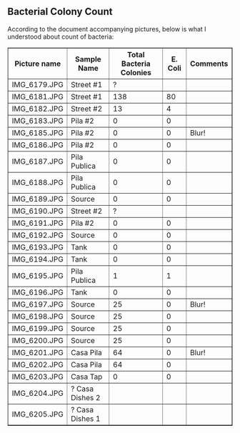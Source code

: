 Bacterial Colony Count
----------------------
According to the document accompanying pictures, below is what I understood about count of bacteria:


<table border="1">
<thead>
<tr>
  <th>Picture name</th>
  <th>Sample Name</th>
  <th>Total Bacteria Colonies</th>
  <th>E. Coli</th>
  <th>Comments</th>
</tr>
</thead>
<tbody>
<tr>
  <td>IMG_6179.JPG</td>
  <td>Street #1</td>
  <td>?</td>
  <td></td>
  <td></td>
</tr>
<tr>
  <td>IMG_6181.JPG</td>
  <td>Street #1</td>
  <td>138</td>
  <td>80</td>
  <td></td>
</tr>
<tr>
  <td>IMG_6182.JPG</td>
  <td>Street #2</td>
  <td>13</td>
  <td>4</td>
  <td></td>
</tr>
<tr>
  <td>IMG_6183.JPG</td>
  <td>Pila   #2</td>
  <td>0</td>
  <td>0</td>
  <td></td>
</tr>
<tr>
  <td>IMG_6185.JPG</td>
  <td>Pila   #2</td>
  <td>0</td>
  <td>0</td>
  <td>Blur!</td>
</tr>
<tr>
  <td>IMG_6186.JPG</td>
  <td>Pila   #2</td>
  <td>0</td>
  <td>0</td>
  <td></td>
</tr>
<tr>
  <td>IMG_6187.JPG</td>
  <td>Pila Publica</td>
  <td>0</td>
  <td>0</td>
  <td></td>
</tr>
<tr>
  <td>IMG_6188.JPG</td>
  <td>Pila Publica</td>
  <td>0</td>
  <td>0</td>
  <td></td>
</tr>
<tr>
  <td>IMG_6189.JPG</td>
  <td>Source</td>
  <td>0</td>
  <td>0</td>
  <td></td>
</tr>
<tr>
  <td>IMG_6190.JPG</td>
  <td>Street #2</td>
  <td>?</td>
  <td></td>
  <td></td>
</tr>
<tr>
  <td>IMG_6191.JPG</td>
  <td>Pila   #2</td>
  <td>0</td>
  <td>0</td>
  <td></td>
</tr>
<tr>
  <td>IMG_6192.JPG</td>
  <td>Source</td>
  <td>0</td>
  <td>0</td>
  <td></td>
</tr>
<tr>
  <td>IMG_6193.JPG</td>
  <td>Tank</td>
  <td>0</td>
  <td>0</td>
  <td></td>
</tr>
<tr>
  <td>IMG_6194.JPG</td>
  <td>Tank</td>
  <td>0</td>
  <td>0</td>
  <td></td>
</tr>
<tr>
  <td>IMG_6195.JPG</td>
  <td>Pila Publica</td>
  <td>1</td>
  <td>1</td>
  <td></td>
</tr>
<tr>
  <td>IMG_6196.JPG</td>
  <td>Tank</td>
  <td>0</td>
  <td>0</td>
  <td></td>
</tr>
<tr>
  <td>IMG_6197.JPG</td>
  <td>Source</td>
  <td>25</td>
  <td>0</td>
  <td>Blur!</td>
</tr>
<tr>
  <td>IMG_6198.JPG</td>
  <td>Source</td>
  <td>25</td>
  <td>0</td>
  <td></td>
</tr>
<tr>
  <td>IMG_6199.JPG</td>
  <td>Source</td>
  <td>25</td>
  <td>0</td>
  <td></td>
</tr>
<tr>
  <td>IMG_6200.JPG</td>
  <td>Source</td>
  <td>25</td>
  <td>0</td>
  <td></td>
</tr>
<tr>
  <td>IMG_6201.JPG</td>
  <td>Casa Pila</td>
  <td>64</td>
  <td>0</td>
  <td>Blur!</td>
</tr>
<tr>
  <td>IMG_6202.JPG</td>
  <td>Casa Pila</td>
  <td>64</td>
  <td>0</td>
  <td></td>
</tr>
<tr>
  <td>IMG_6203.JPG</td>
  <td>Casa Tap</td>
  <td>0</td>
  <td>0</td>
  <td></td>
</tr>
<tr>
  <td>IMG_6204.JPG</td>
  <td>? Casa Dishes 2</td>
  <td></td>
  <td></td>
  <td></td>
</tr>
<tr>
  <td>IMG_6205.JPG</td>
  <td>? Casa Dishes 1</td>
  <td></td>
  <td></td>
  <td></td>
</tr>
</tbody>
</table>

